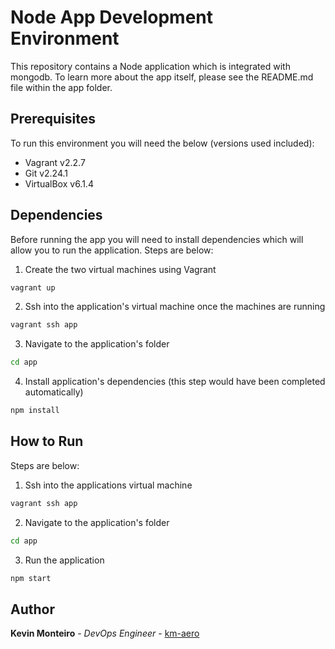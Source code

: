 # Node App Development Environment
This repository contains a Node application which is integrated with mongodb. To learn more about the app itself, please see the README.md file within the app folder.

## Prerequisites
To run this environment you will need the below (versions used included):
- Vagrant v2.2.7
- Git v2.24.1
- VirtualBox v6.1.4

## Dependencies
Before running the app you will need to install dependencies which will allow you to run the application. Steps are below:
1. Create the two virtual machines using Vagrant
```bash
vagrant up
```

2. Ssh into the application's virtual machine once the machines are running
```bash
vagrant ssh app
```
3. Navigate to the application's folder
```bash
cd app
```
4. Install application's dependencies (this step would have been completed automatically)
```bash
npm install
```

## How to Run
Steps are below:
1. Ssh into the applications virtual machine
```bash
vagrant ssh app
```
2. Navigate to the application's folder
```bash
cd app
```
3. Run the application
```bash
npm start
```

## Author
**Kevin Monteiro** - *DevOps Engineer* - [km-aero](https://github.com/km-aero)
